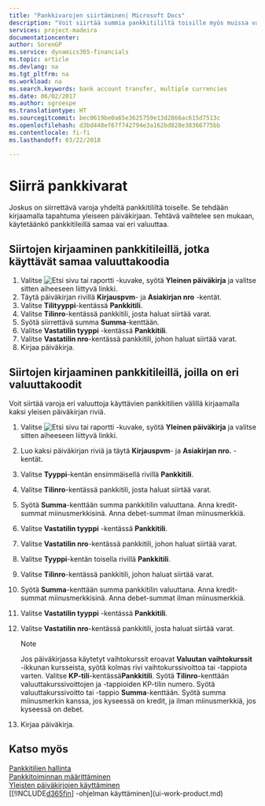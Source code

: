 ```yaml
---
title: "Pankkivarojen siirtäminen| Microsoft Docs"
description: "Voit siirtää summia pankkitililtä toisille myös muissa valuutoissa kirjaamalla tapahtuman yleiseen päiväkirjaan."
services: project-madeira
documentationcenter: 
author: SorenGP
ms.service: dynamics365-financials
ms.topic: article
ms.devlang: na
ms.tgt_pltfrm: na
ms.workload: na
ms.search.keywords: bank account transfer, multiple currencies
ms.date: 06/02/2017
ms.author: sgroespe
ms.translationtype: HT
ms.sourcegitcommit: bec0619be0a65e3625759e13d2866ac615d7513c
ms.openlocfilehash: d3bd448ef67f742794e3a162bd828e38366775bb
ms.contentlocale: fi-fi
ms.lasthandoff: 03/22/2018

---
```

# <a name="transfer-bank-funds"></a>Siirrä pankkivarat
Joskus on siirrettävä varoja yhdeltä pankkitililtä toiselle. Se tehdään kirjaamalla tapahtuma yleiseen päiväkirjaan. Tehtävä vaihtelee sen mukaan, käytetäänkö pankkitileillä samaa vai eri valuuttaa.

## <a name="to-post-a-transfer-between-bank-accounts-with-the-same-currency-code"></a>Siirtojen kirjaaminen pankkitileillä, jotka käyttävät samaa valuuttakoodia
1. Valitse ![Etsi sivu tai raportti](media/ui-search/search_small.png "Etsi sivu tai raportti -kuvake") -kuvake, syötä **Yleinen päiväkirja** ja valitse sitten aiheeseen liittyvä linkki.
2. Täytä päiväkirjan rivillä **Kirjauspvm**- ja **Asiakirjan nro** -kentät.
3. Valitse **Tilityyppi**-kentässä **Pankkitili**.
4. Valitse **Tilinro**-kentässä pankkitili, josta haluat siirtää varat.
5. Syötä siirrettävä summa **Summa**-kenttään.
6. Valitse **Vastatilin tyyppi** -kentässä **Pankkitili**.
7. Valitse **Vastatilin nro**-kentässä pankkitili, johon haluat siirtää varat.
8. Kirjaa päiväkirja.

## <a name="to-post-a-transfer-between-bank-accounts-with-different-currency-codes"></a>Siirtojen kirjaaminen pankkitileillä, joilla on eri valuuttakoodit
Voit siirtää varoja eri valuuttoja käyttävien pankkitilien välillä kirjaamalla kaksi yleisen päiväkirjan riviä.

1. Valitse ![Etsi sivu tai raportti](media/ui-search/search_small.png "Etsi sivu tai raportti -kuvake") -kuvake, syötä **Yleinen päiväkirja** ja valitse sitten aiheeseen liittyvä linkki.
2. Luo kaksi päiväkirjan riviä ja täytä **Kirjauspvm**- ja **Asiakirjan nro.** -kentät.
3. Valitse **Tyyppi**-kentän ensimmäisellä rivillä **Pankkitili**.
4. Valitse **Tilinro**-kentässä pankkitili, josta haluat siirtää varat.
5. Syötä **Summa**-kenttään summa pankkitilin valuuttana. Anna kredit-summat miinusmerkkisinä. Anna debet-summat ilman miinusmerkkiä.
6. Valitse **Vastatilin tyyppi** -kentässä **Pankkitili**.
7. Valitse **Vastatilin nro**-kentässä pankkitili, johon haluat siirtää varat.
8. Valitse **Tyyppi**-kentän toisella rivillä **Pankkitili**.
9. Valitse **Tilinro**-kentässä pankkitili, johon haluat siirtää varat.
10. Syötä **Summa**-kenttään summa pankkitilin valuuttana. Anna kredit-summat miinusmerkkisinä. Anna debet-summat ilman miinusmerkkiä.
11. Valitse **Vastatilin tyyppi** -kentässä **Pankkitili**.  
12. Valitse **Vastatilin nro**-kentässä pankkitili, josta haluat siirtää varat.

    > [!NOTE]  
    >   Jos päiväkirjassa käytetyt vaihtokurssit eroavat **Valuutan vaihtokurssit** -ikkunan kursseista, syötä kolmas rivi vaihtokurssivoittoa tai -tappiota varten. Valitse **KP-tili**-kentässä**Pankkitili**. Syötä **Tilinro**-kenttään valuuttakurssivoittojen ja -tappioiden KP-tilin numero. Syötä valuuttakurssivoitto tai -tappio **Summa**-kenttään. Syötä summa miinusmerkin kanssa, jos kyseessä on kredit, ja ilman miinusmerkkiä, jos kyseessä on debet.
13. Kirjaa päiväkirja.

## <a name="see-also"></a>Katso myös
[Pankkitilien hallinta](bank-manage-bank-accounts.md)  
[Pankkitoiminnan määrittäminen](bank-setup-banking.md)  
[Yleisten päiväkirjojen käyttäminen](ui-work-general-journals.md)  
[[!INCLUDE[d365fin](includes/d365fin_md.md)] -ohjelman käyttäminen](ui-work-product.md)

